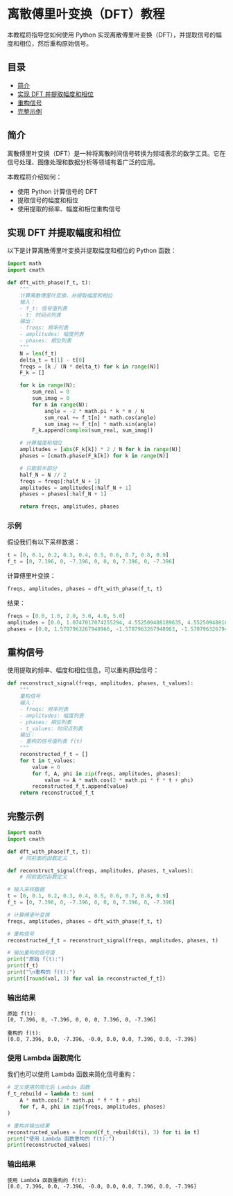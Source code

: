 # 离散傅里叶变换（DFT）教程

本教程将指导您如何使用 Python 实现离散傅里叶变换（DFT），并提取信号的幅度和相位，然后重构原始信号。

## 目录

- [简介](#简介)
- [实现 DFT 并提取幅度和相位](#实现-dft-并提取幅度和相位)
- [重构信号](#重构信号)
- [完整示例](#完整示例)

## 简介

离散傅里叶变换（DFT）是一种将离散时间信号转换为频域表示的数学工具。它在信号处理、图像处理和数据分析等领域有着广泛的应用。

本教程将介绍如何：

- 使用 Python 计算信号的 DFT
- 提取信号的幅度和相位
- 使用提取的频率、幅度和相位重构信号

## 实现 DFT 并提取幅度和相位

以下是计算离散傅里叶变换并提取幅度和相位的 Python 函数：

```python
import math
import cmath

def dft_with_phase(f_t, t):
    """
    计算离散傅里叶变换，并提取幅度和相位
    输入：
    - f_t: 信号值列表
    - t: 时间点列表
    输出：
    - freqs: 频率列表
    - amplitudes: 幅度列表
    - phases: 相位列表
    """
    N = len(f_t)
    delta_t = t[1] - t[0]
    freqs = [k / (N * delta_t) for k in range(N)]
    F_k = []

    for k in range(N):
        sum_real = 0
        sum_imag = 0
        for n in range(N):
            angle = -2 * math.pi * k * n / N
            sum_real += f_t[n] * math.cos(angle)
            sum_imag += f_t[n] * math.sin(angle)
        F_k.append(complex(sum_real, sum_imag))

    # 计算幅度和相位
    amplitudes = [abs(F_k[k]) * 2 / N for k in range(N)]
    phases = [cmath.phase(F_k[k]) for k in range(N)]

    # 只取前半部分
    half_N = N // 2
    freqs = freqs[:half_N + 1]
    amplitudes = amplitudes[:half_N + 1]
    phases = phases[:half_N + 1]

    return freqs, amplitudes, phases
```

### 示例

假设我们有以下采样数据：

```python
t = [0, 0.1, 0.2, 0.3, 0.4, 0.5, 0.6, 0.7, 0.8, 0.9]
f_t = [0, 7.396, 0, -7.396, 0, 0, 0, 7.396, 0, -7.396]
```

计算傅里叶变换：

```python
freqs, amplitudes, phases = dft_with_phase(f_t, t)
```

结果：

```python
freqs = [0.0, 1.0, 2.0, 3.0, 4.0, 5.0]
amplitudes = [0.0, 1.0747017074255294, 4.552509488189635, 4.552509488189634, 1.0747017074255307, 7.245990181195059e-16]
phases = [0.0, 1.5707963267948966, -1.5707963267948963, -1.5707963267948963, 1.5707963267948972, 1.5707963267948966]
```

## 重构信号

使用提取的频率、幅度和相位信息，可以重构原始信号：

```python
def reconstruct_signal(freqs, amplitudes, phases, t_values):
    """
    重构信号
    输入：
    - freqs: 频率列表
    - amplitudes: 幅度列表
    - phases: 相位列表
    - t_values: 时间点列表
    输出：
    - 重构的信号值列表 f(t)
    """
    reconstructed_f_t = []
    for t in t_values:
        value = 0
        for f, A, phi in zip(freqs, amplitudes, phases):
            value += A * math.cos(2 * math.pi * f * t + phi)
        reconstructed_f_t.append(value)
    return reconstructed_f_t
```

## 完整示例

```python
import math
import cmath

def dft_with_phase(f_t, t):
    # 同前面的函数定义

def reconstruct_signal(freqs, amplitudes, phases, t_values):
    # 同前面的函数定义

# 输入采样数据
t = [0, 0.1, 0.2, 0.3, 0.4, 0.5, 0.6, 0.7, 0.8, 0.9]
f_t = [0, 7.396, 0, -7.396, 0, 0, 0, 7.396, 0, -7.396]

# 计算傅里叶变换
freqs, amplitudes, phases = dft_with_phase(f_t, t)

# 重构信号
reconstructed_f_t = reconstruct_signal(freqs, amplitudes, phases, t)

# 输出重构的信号值
print("原始 f(t):")
print(f_t)
print("\n重构的 f(t):")
print([round(val, 3) for val in reconstructed_f_t])
```

### 输出结果

```
原始 f(t):
[0, 7.396, 0, -7.396, 0, 0, 0, 7.396, 0, -7.396]

重构的 f(t):
[0.0, 7.396, 0.0, -7.396, -0.0, 0.0, 0.0, 7.396, 0.0, -7.396]
```

### 使用 Lambda 函数简化

我们也可以使用 Lambda 函数来简化信号重构：

```python
# 定义使用的简化后 Lambda 函数
f_t_rebuild = lambda t: sum(
    A * math.cos(2 * math.pi * f * t + phi)
    for f, A, phi in zip(freqs, amplitudes, phases)
)

# 重构并输出结果
reconstructed_values = [round(f_t_rebuild(ti), 3) for ti in t]
print("使用 Lambda 函数重构的 f(t):")
print(reconstructed_values)
```

### 输出结果

```
使用 Lambda 函数重构的 f(t):
[0.0, 7.396, 0.0, -7.396, -0.0, 0.0, 0.0, 7.396, 0.0, -7.396]
```

